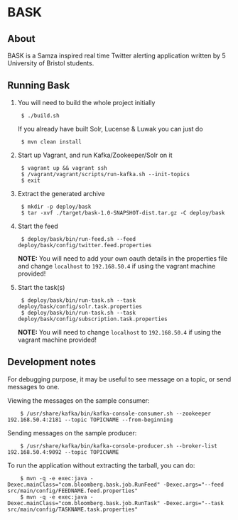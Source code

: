 BASK
====

About
-----

BASK is a Samza inspired real time Twitter alerting application written by 5 University
of Bristol students.

Running Bask
-------------

1. You will need to build the whole project initially

        $ ./build.sh

   If you already have built Solr, Lucense & Luwak you can just do

        $ mvn clean install

2. Start up Vagrant, and run Kafka/Zookeeper/Solr on it

        $ vagrant up && vagrant ssh
        $ /vagrant/vagrant/scripts/run-kafka.sh --init-topics
        $ exit

3. Extract the generated archive

        $ mkdir -p deploy/bask
        $ tar -xvf ./target/bask-1.0-SNAPSHOT-dist.tar.gz -C deploy/bask

4. Start the feed

        $ deploy/bask/bin/run-feed.sh --feed deploy/bask/config/twitter.feed.properties

   **NOTE:** You will need to add your own oauth details in the properties file and change `localhost` to `192.168.50.4` if using the vagrant machine provided!

5. Start the task(s)

        $ deploy/bask/bin/run-task.sh --task deploy/bask/config/solr.task.properties
        $ deploy/bask/bin/run-task.sh --task deploy/bask/config/subscription.task.properties

   **NOTE:** You will need to change `localhost` to `192.168.50.4` if using the vagrant machine provided!

Development notes
------------------

For debugging purpose, it may be useful to see message on a topic, or send messages to one.

Viewing the messages on the sample consumer:

        $ /usr/share/kafka/bin/kafka-console-consumer.sh --zookeeper 192.168.50.4:2181 --topic TOPICNAME --from-beginning

Sending messages on the sample producer:

        $ /usr/share/kafka/bin/kafka-console-producer.sh --broker-list 192.168.50.4:9092 --topic TOPICNAME

To run the application without extracting the tarball, you can do:

        $ mvn -q -e exec:java -Dexec.mainClass="com.bloomberg.bask.job.RunFeed" -Dexec.args="--feed src/main/config/FEEDNAME.feed.properties"
        $ mvn -q -e exec:java -Dexec.mainClass="com.bloomberg.bask.job.RunTask" -Dexec.args="--task src/main/config/TASKNAME.task.properties"

